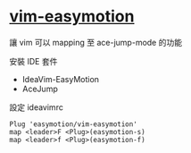 # [vim-easymotion](https://github.com/AlexPl292/IdeaVim-EasyMotion#supported-commands)

讓 vim 可以 mapping 至 ace-jump-mode 的功能

安裝 IDE 套件
- IdeaVim-EasyMotion
- AceJump

設定 ideavimrc

```vim
Plug 'easymotion/vim-easymotion'
map <leader>F <Plug>(easymotion-s)
map <leader>f <Plug>(easymotion-f)
```
